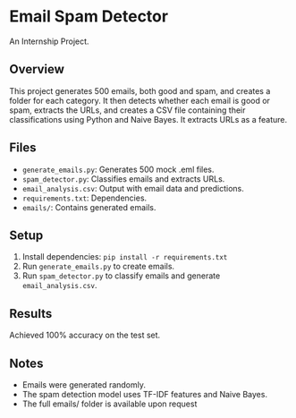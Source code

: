# Email Spam Detector
An Internship Project.

## Overview
This project generates 500 emails, both good and spam, and creates a folder for each category. It then detects whether each email is good or spam, extracts the URLs, and creates a CSV file containing their classifications using Python and Naive Bayes. It extracts URLs as a feature.

## Files
- `generate_emails.py`: Generates 500 mock .eml files.
- `spam_detector.py`: Classifies emails and extracts URLs.
- `email_analysis.csv`: Output with email data and predictions.
- `requirements.txt`: Dependencies.
- `emails/`: Contains generated emails.

## Setup
1. Install dependencies: `pip install -r requirements.txt`
2. Run `generate_emails.py` to create emails.
3. Run `spam_detector.py` to classify emails and generate `email_analysis.csv`.

## Results
Achieved 100% accuracy on the test set.

## Notes
- Emails were generated randomly.
- The spam detection model uses TF-IDF features and Naive Bayes.
- The full emails/ folder is available upon request


